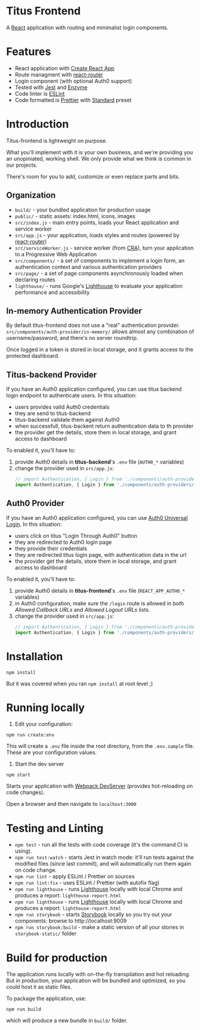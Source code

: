 # Titus Frontend

A [React] application with routing and minimalist login components.

# Features

* React application with [Create React App][CRA]
* Route managment with [react-router]
* Login component (with optional Auth0 support)
* Tested with [Jest] and [Enzyme]
* Code linter is [ESLint]
* Code formatted is [Prettier] with [Standard] preset


# Introduction

Titus-frontend is lightweight on purpose.

What you'll implement with it is your own business, and we're providing you an unopiniated, working shell.
We only provide what we think is common in our projects.

There's room for you to add, customize or even replace parts and bits.

## Organization

* `build/` - your bundled application for production usage
* `public/` - static assets: index.html, icons, images
* `src/index.js` - main entry points, loads your React application and service worker
* `src/app.js` - your application, loads styles and routes (powered by [react-router])
* `src/serviceWorker.js` - service worker (from [CRA]), turn your application to a Progressive Web Application
* `src/components/` - a set of components to implement a login form, an authentication context and various authentication providers
* `src/page/` - a set of page components asynchronously loaded when declaring routes
* `lighthouse/` - runs Google's [Lighthouse] to evaluate your application performance and accessibility

## In-memory Authentication Provider

By default titus-frontend does not use a "real" authentication provider.
`src/components/auth-provider/in-memory/` allows almost any combination of username/password, and there's no server roundtrip.

Once logged in a token is stored in local storage, and it grants access to the protected dashboard.

## Titus-backend Provider

If you have an Auth0 application configured, you can use titus backend login endpoint to authenticate users.
In this situation:
- users provides valid Auth0 credentials
- they are send to titus-backend
- titus-backend validate them against Auth0
- when successfull, titus-backent return authentication data to th provider
- the provider get the details, store them in local storage, and grant access to dashboard

To enabled it, you'll have to:
1. provide Auth0 details in **titus-backend**'s `.env` file (`AUTH0_*` variables)
1. change the provider used in `src/app.js`:
   ```js
   // import Authentication, { Login } from './components/auth-providers/in-memory'
   import Authentication, { Login } from './components/auth-providers/titus-backend'
   ```

## Auth0 Provider

If you have an Auth0 application configured, you can use [Auth0 Universal Login][auth0-login].
In this situation:
- users click on titus "Login Through Auth0" button
- they are redirected to Auth0 login page
- they provide their credentials
- they are redirected titus login page, with authentication data in the url
- the provider get the details, store them in local storage, and grant access to dashboard

To enabled it, you'll have to:
1. provide Auth0 details in **titus-frontend**'s `.env` file (`REACT_APP_AUTH0_*` variables)
1. in Auth0 configuration, make sure the `/login` route is allowed in both _Allowed Callback URLs_ and _Allowed Logout URLs_ lists.
1. change the provider used in `src/app.js`:
   ```js
   // import Authentication, { Login } from './components/auth-providers/in-memory'
   import Authentication, { Login } from './components/auth-providers/auth0'
   ```

# Installation

```
npm install
```

But it was covered when you ran `npm install` at root level ;)


# Running locally

1. Edit your configuration:
  ```
  npm run create:env
  ```

  This will create a `.env` file inside the root directory, from the `.env.sample` file.
  These are your configuration values.

1. Start the dev server
  ```
  npm start
  ```

  Starts your application with [Webpack DevServer][webpack-dev-server] (provides hot-reloading on code changes).

  Open a browser and then navigate to `localhost:3000`


# Testing and Linting

* `npm test` - run all the tests with code coverage (it's the command CI is using).
* `npm run test:watch` - starts Jest in watch mode: it'll run tests against the modified files (since last commit), and will automatically run them again on code change.
* `npm run lint` - apply ESLint / Prettier on sources
* `npm run lint:fix` - uses ESLint / Prettier (with autofix flag)
* `npm run lighthouse` - runs [Lighthouse] locally with local Chrome and produces a report: `lighthouse-report.html`
* `npm run lighthouse` - runs [Lighthouse] locally with local Chrome and produces a report: `lighthouse-report.html`
* `npm run storybook` - starts [Storybook] locally so you try out your components: browse to http://localhost:9009
* `npm run storybook:build` - make a static version of all your stories in `storybook-static/` folder


# Build for production

The application runs locally with on-the-fly transpilation and hot reloading.
But in production, your application will be bundled and optimized, so you could host it as static files.

To package the application, use:
```
npm run build
```
which will produce a new bundle in `build/` folder.



[React]: https://reactjs.org
[CRA]: https://facebook.github.io/create-react-app
[react-router]: https://reacttraining.com/react-router/web
[yup]: https://github.com/jquense/yup#readme
[Jest]: https://jestjs.io
[Enzyme]: https://airbnb.io/enzyme
[ESLint]: https://eslint.org
[Prettier]: https://prettier.io
[Standard]: https://standardjs.com/
[Auth0]: https://auth0.com
[Lighthouse]: https://developers.google.com/web/tools/lighthouse
[Storybook]: https://storybook.js.org
[webpack-dev-server]: https://webpack.js.org/configuration/dev-server
[auth0-login]: https://auth0.com/docs/universal-login